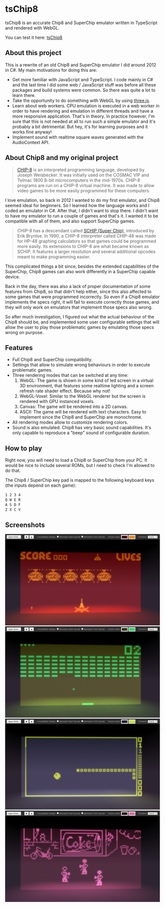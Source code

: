 # tsChip8

tsChip8 is an accurate Chip8 and SuperChip emulator written in TypeScript and rendered with WebGL.

You can test it here: [tsChip8](https://maikelchan.github.io/tsChip8/) 

## About this project

This is a rewrite of an old Chip8 and SuperChip emulator I did around 2012 in C#. My main motivations for doing this are:
- Get more familiar with JavaScript and TypeScript. I code mainly in C# and the last time I did some web / JavaScript stuff was before all these packages and build systems were common. So there was quite a lot to learn there.
- Take the opportunity to do something with WebGL by using [three.js](https://threejs.org/).
- Learn about web workers. CPU emulation is executed in a web worker in order to have rendering and emulation in different threads and have a more responsive application. That's in theory. In practice however, I'm sure that this is not needed at all to run such a simple emulator and it's probably a bit detrimental. But hey, it's for learning purposes and it works fine anyway!
- Implement sound with realtime square waves generated with the AudioContext API.

## About Chip8 and my original project

> [CHIP-8](https://en.wikipedia.org/wiki/CHIP-8) is an interpreted programming language, developed by Joseph Weisbecker. It was initially used on the COSMAC VIP and Telmac 1800 8-bit microcomputers in the mid-1970s. CHIP-8 programs are run on a CHIP-8 virtual machine. It was made to allow video games to be more easily programmed for these computers.

I love emulation, so back in 2012 I wanted to do my first emulator, and Chip8 seemed ideal for beginners. So I learned how the language works and I coded an emulator in C#. After that, I didn't want to stop there. I didn't want to have my emulator to run a couple of games and that's it. I wanted it to be compatible with all of them, and also support SuperChip games.

> CHIP-8 has a descendant called [SCHIP (Super Chip)](https://en.wikipedia.org/wiki/CHIP-8#CHIP-8_today), introduced by Erik Bryntse. In 1990, a CHIP-8 interpreter called CHIP-48 was made for HP-48 graphing calculators so that games could be programmed more easily. Its extensions to CHIP-8 are what became known as SCHIP. It features a larger resolution and several additional opcodes meant to make programming easier.

This complicated things a bit since, besides the extended capabilities of the SuperChip, Chip8 games can also work differently in a SuperChip capable device.

Back in the day, there was also a lack of proper documentation of some features from Chip8, so that didn't help either, since this also affected to some games that were programmed incorrectly. So even if a Chip8 emulator implements the specs right, it will fail to execute correctly those games, and they will only work on emulators that implement those specs also wrong.

So after much investigation, I figured out what the actual behaviour of the Chip8 should be, and implemented some user configurable settings that will allow the user to play those problematic games by emulating those specs wrong on purpose.

## Features

- Full Chip8 and SuperChip compatibility.
- Settings that allow to simulate wrong behaviours in order to execute problematic games.
- Three rendering modes that can be switched at any time:
    1. WebGL: The game is shown in some kind of led screen in a virtual 3D environment, that features some realtime lighting and a screen refresh rate shader effect. Because why not!
    2. WebGL-Voxel: Similar to the WebGL renderer but the screen is rendered with GPU instanced voxels.
    3. Canvas: The game will be rendered into a 2D canvas.
    4. ASCII: The game will be rendered with text characters. Easy to implement since the Chip8 and SuperChip are monochrome.
- All rendering modes allow to customize rendering colors.
- Sound is also emulated. Chip8 has very basic sound capabilities. It's only capable to reproduce a "beep" sound of configurable duration.

## How to play

Right now, you will need to load a Chip8 or SuperChip from your PC. It would be nice to include several ROMs, but I need to check I'm allowed to do that.

The Chip8 / SuperChip key pad is mapped to the following keyboard keys (the inputs depend on each game):

    1 2 3 4
    Q W E R
    A S D F
    Z X C V

## Screenshots

![Screenshot 00](/00.jpg)
![Screenshot 00](/01.jpg)
![Screenshot 00](/02.jpg)
![Screenshot 00](/03.jpg)